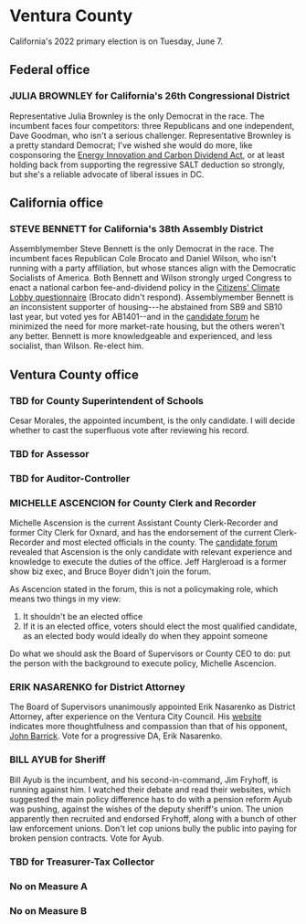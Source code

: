 # Ventura County

California's 2022 primary election is on Tuesday, June 7.

## Federal office

### JULIA BROWNLEY for California's 26th Congressional District

Representative Julia Brownley is the only Democrat in the race.
The incumbent faces four competitors: three Republicans and one independent, Dave Goodman, who isn't a serious challenger.
Representative Brownley is a pretty standard Democrat; I've wished she would do more, like cosponsoring the [Energy Innovation and Carbon Dividend Act](https://energyinnovationact.org), or at least holding back from supporting the regressive SALT deduction so strongly, but she's a reliable advocate of liberal issues in DC.

## California office

### STEVE BENNETT for California's 38th Assembly District

Assemblymember Steve Bennett is the only Democrat in the race.
The incumbent faces Republican Cole Brocato and Daniel Wilson, who isn't running with a party affiliation, but whose stances align with the Democratic Socialists of America.
Both Bennett and Wilson strongly urged Congress to enact a national carbon fee-and-dividend policy in the [Citizens' Climate Lobby questionnaire](https://datastudio.google.com/u/0/reporting/be521693-9b01-41ad-ab11-6e8c538aff0f/page/1knwB?params=%7B%22df4%22:%22include%25EE%2580%25800%25EE%2580%2580IN%25EE%2580%2580California%2520Assembly%2520District%252038%22%7D) (Brocato didn't respond).
Assemblymember Bennett is an inconsistent supporter of housing---he abstained from SB9 and SB10 last year, but voted yes for AB1401--and in the [candidate forum](https://youtu.be/XtjTYaWkMdM) he minimized the need for more market-rate housing, but the others weren't any better.
Bennett is more knowledgeable and experienced, and less socialist, than Wilson.
Re-elect him.

## Ventura County office

### TBD for County Superintendent of Schools

Cesar Morales, the appointed incumbent, is the only candidate.
I will decide whether to cast the superfluous vote after reviewing his record.

### TBD for Assessor

### TBD for Auditor-Controller

### MICHELLE ASCENCION for County Clerk and Recorder

Michelle Ascension is the current Assistant County Clerk-Recorder and former City Clerk for Oxnard, and has the endorsement of the current Clerk-Recorder and most elected officials in the county.
The [candidate forum](https://www.youtube.com/watch?v=RVcvc1j7YSA) revealed that Ascension is the only candidate with relevant experience and knowledge to execute the duties of the office.
Jeff Hargleroad is a former show biz exec, and Bruce Boyer didn't join the forum.

As Ascencion stated in the forum, this is not a policymaking role, which means two things in my view:
1. It shouldn't be an elected office
2. If it is an elected office, voters should elect the most qualified candidate, as an elected body would ideally do when they appoint someone

Do what we should ask the Board of Supervisors or County CEO to do: put the person with the background to execute policy, Michelle Ascencion.

### ERIK NASARENKO for District Attorney

The Board of Supervisors unanimously appointed Erik Nasarenko as District Attorney, after experience on the Ventura City Council.
His [website](https://eriknasarenko.com/erik-on-the-issues/) indicates more thoughtfulness and compassion than that of his opponent, [John Barrick](https://barrick4da.com/).
Vote for a progressive DA, Erik Nasarenko.

### BILL AYUB for Sheriff

Bill Ayub is the incumbent, and his second-in-command, Jim Fryhoff, is running against him.
I watched their debate and read their websites, which suggested the main policy difference has to do with a pension reform Ayub was pushing, against the wishes of the deputy sheriff's union.
The union apparently then recruited and endorsed Fryhoff, along with a bunch of other law enforcement unions.
Don't let cop unions bully the public into paying for broken pension contracts.
Vote for Ayub.

### TBD for Treasurer-Tax Collector

### No on Measure A

### No on Measure B
